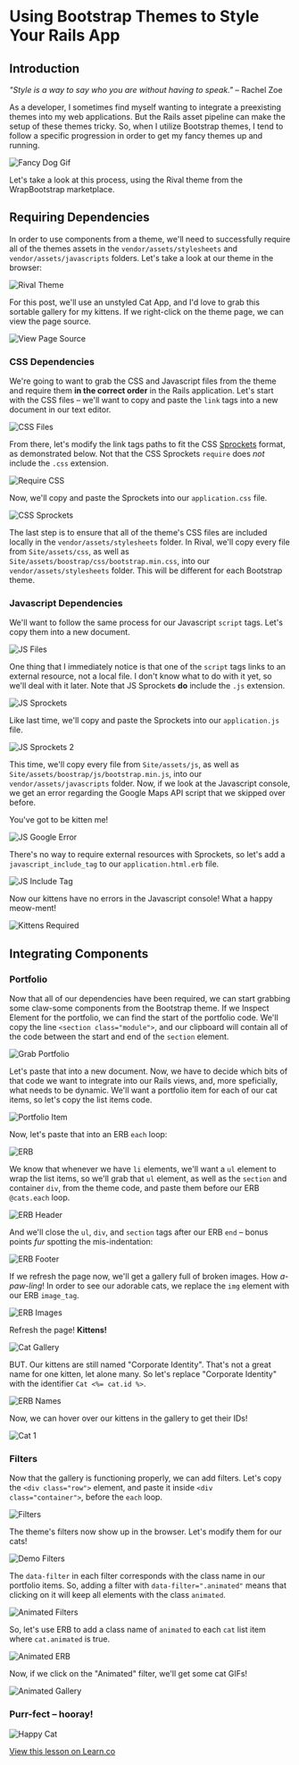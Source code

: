 # Using Bootstrap Themes to Style Your Rails App

## Introduction

_"Style is a way to say who you are without having to speak."_
– Rachel Zoe

As a developer, I sometimes find myself wanting to integrate a preexisting themes into my web applications. But the Rails asset pipeline can make the setup of these themes tricky. So, when I utilize Bootstrap themes, I tend to follow a specific progression in order to get my fancy themes up and running.

![Fancy Dog Gif](https://media.giphy.com/media/3bKZlDZjU0hR6/giphy.gif)

Let's take a look at this process, using the Rival theme from the WrapBootstrap marketplace.

## Requiring Dependencies

In order to use components from a theme, we'll need to successfully require all of the themes assets in the `vendor/assets/stylesheets` and `vendor/assets/javascripts` folders. Let's take a look at our theme in the browser:

![Rival Theme](http://i.imgur.com/oUS8YrB.png)

For this post, we'll use an unstyled Cat App, and I'd love to grab this sortable gallery for my kittens. If we right-click on the theme page, we can view the page source.

![View Page Source](http://i.imgur.com/XN7UP4j.png)

### CSS Dependencies

We're going to want to grab the CSS and Javascript files from the theme and require them __in the correct order__ in the Rails application. Let's start with the CSS files – we'll want to copy and paste the `link` tags into a new document in our text editor.

![CSS Files](http://i.imgur.com/VZ8xgUN.png)

From there, let's modify the link tags paths to fit the CSS [Sprockets](https://github.com/sstephenson/sprockets) format, as demonstrated below. Not that the CSS Sprockets `require` does _not_ include the `.css` extension.

![Require CSS](http://i.imgur.com/Mkw3ISe.png)

Now, we'll copy and paste the Sprockets into our `application.css` file.

![CSS Sprockets](http://i.imgur.com/PCVzVE9.png)

The last step is to ensure that all of the theme's CSS files are included locally in the `vendor/assets/stylesheets` folder. In Rival, we'll copy every file from `Site/assets/css`, as well as `Site/assets/boostrap/css/bootstrap.min.css`, into our `vendor/assets/stylesheets` folder. This will be different for each Bootstrap theme.

### Javascript Dependencies

We'll want to follow the same process for our Javascript `script` tags. Let's copy them into a new document.

![JS Files](http://i.imgur.com/U9HkOGU.png)

One thing that I immediately notice is that one of the `script` tags links to an external resource, not a local file. I don't know what to do with it yet, so we'll deal with it later. Note that JS Sprockets __do__ include the `.js` extension.

![JS Sprockets](http://i.imgur.com/KO7gQCZ.png)

Like last time, we'll copy and paste the Sprockets into our `application.js` file.

![JS Sprockets 2](http://i.imgur.com/LBzkzyL.png)

This time, we'll copy every file from `Site/assets/js`, as well as `Site/assets/boostrap/js/bootstrap.min.js`, into our `vendor/assets/javascripts` folder. Now, if we look at the Javascript console, we get an error regarding the Google Maps API script that we skipped over before.

You've got to be kitten me!

![JS Google Error](http://i.imgur.com/LkqSMnV.png)

There's no way to require external resources with Sprockets, so let's add a `javascript_include_tag` to our `application.html.erb` file.

![JS Include Tag](http://i.imgur.com/Xxhk7d3.png)

Now our kittens have no errors in the Javascript console! What a happy meow-ment!

![Kittens Required](https://media.giphy.com/media/SRO0ZwmImic0/giphy.gif)

## Integrating Components

### Portfolio

Now that all of our dependencies have been required, we can start grabbing some claw-some components from the Bootstrap theme. If we Inspect Element for the portfolio, we can find the start of the portfolio code. We'll copy the line `<section class="module">`, and our clipboard will contain all of the code between the start and end of the `section` element.

![Grab Portfolio](http://i.imgur.com/FgN3XV0.png)

Let's paste that into a new document. Now, we have to decide which bits of that code we want to integrate into our Rails views, and, more speficially, what needs to be dynamic. We'll want a portfolio item for each of our cat items, so let's copy the list items code.

![Portfolio Item](http://i.imgur.com/Dzj4gTh.png)

Now, let's paste that into an ERB `each` loop:

![ERB](http://i.imgur.com/3Jk5RZn.png)

We know that whenever we have `li` elements, we'll want a `ul` element to wrap the list items, so we'll grab that `ul` element, as well as the `section` and container `div`, from the theme code, and paste them before our ERB `@cats.each` loop.

![ERB Header](http://i.imgur.com/v4XxQKK.png)

And we'll close the `ul`, `div`, and `section` tags after our ERB `end` – bonus points _fur_ spotting the mis-indentation:

![ERB Footer](http://i.imgur.com/FvQgpes.png)

If we refresh the page now, we'll get a gallery full of broken images. How _a-paw-ling_! In order to see our adorable cats, we replace the `img` element with our ERB `image_tag`.

![ERB Images](http://i.imgur.com/UbtzopX.png)

Refresh the page! __Kittens!__

![Cat Gallery](http://i.imgur.com/LDAJYxC.png)

BUT. Our kittens are still named "Corporate Identity". That's not a great name for one kitten, let alone many. So let's replace "Corporate Identity" with the identifier `Cat <%= cat.id %>`.

![ERB Names](http://i.imgur.com/8NxEOJS.png)

Now, we can hover over our kittens in the gallery to get their IDs!

![Cat 1](http://i.imgur.com/8vHusPA.png)

### Filters

Now that the gallery is functioning properly, we can add filters. Let's copy the `<div class="row">` element, and paste it inside `<div class="container">`, before the `each` loop.

![Filters](http://i.imgur.com/VWA4FHn.png)

The theme's filters now show up in the browser. Let's modify them for our cats!

![Demo Filters](http://i.imgur.com/2pm12G7.png)

The `data-filter` in each filter corresponds with the class name in our portfolio items. So, adding a filter with `data-filter=".animated"` means that clicking on it will keep all elements with the class `animated`.

![Animated Filters](http://i.imgur.com/pqduxoC.png)

So, let's use ERB to add a class name of `animated` to each `cat` list item where `cat.animated` is true.

![Animated ERB](http://i.imgur.com/QrU2nt6.png)

Now, if we click on the "Animated" filter, we'll get some cat GIFs!

![Animated Gallery](http://i.imgur.com/dpffP2s.png)

### Purr-fect – hooray!

![Happy Cat](https://media.giphy.com/media/ToCRja2miF3Xi/giphy.gif)

<a href='https://learn.co/lessons/rails-bootstrap-theme-tutorial' data-visibility='hidden'>View this lesson on Learn.co</a>
